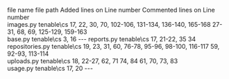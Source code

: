 
  file name			      file path			  Added lines on Line number			                        Commented lines on Line number		
  images.py			      tenable\cs			17, 22, 30, 70, 102-106, 131-134, 136-140, 165-168			27-31, 68, 69, 125-129, 159-163		
  base.py			        tenable\cs			3, 16					                                          ---
  reports.py			    tenable\cs			17, 21-22, 35			                                      34		
  repositories.py	    tenable\cs			19, 23, 31, 60, 76-78, 95-96, 98-100, 116-117	          59, 92-93, 113-114		
  uploads.py			    tenable\cs			18, 22-27, 62, 71 74, 84			                          61, 70, 73, 83		
  usage.py			      tenable\cs			17, 20					                                        ---
